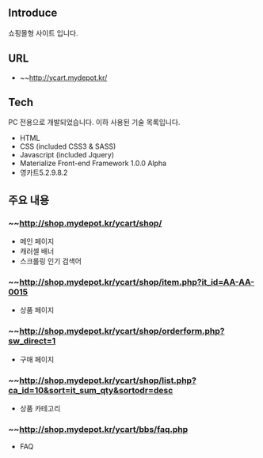 ## Introduce

쇼핑몰형 사이트 입니다.

## URL

- ~~http://ycart.mydepot.kr/

## Tech

PC 전용으로 개발되었습니다.
이하 사용된 기술 목록입니다.

- HTML
- CSS (included CSS3 & SASS)
- Javascript (included Jquery)
- Materialize Front-end Framework 1.0.0 Alpha
- 영카트5.2.9.8.2

## 주요 내용

### ~~http://shop.mydepot.kr/ycart/shop/

- 메인 페이지
- 캐러셀 배너
- 스크롤링 인기 검색어

### ~~http://shop.mydepot.kr/ycart/shop/item.php?it_id=AA-AA-0015

- 상품 페이지

### ~~http://shop.mydepot.kr/ycart/shop/orderform.php?sw_direct=1

- 구매 페이지

### ~~http://shop.mydepot.kr/ycart/shop/list.php?ca_id=10&sort=it_sum_qty&sortodr=desc

- 상품 카테고리

### ~~http://shop.mydepot.kr/ycart/bbs/faq.php

- FAQ
